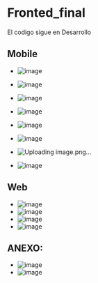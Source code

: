 # Fronted_final
El codigo sigue en Desarrollo

## Mobile
- ![image](https://github.com/Manzanito20003/Fronted_final/assets/112734981/6149731a-8d2a-4f61-b1f4-4c59fc37019e)
- ![image](https://github.com/Manzanito20003/Fronted_final/assets/112734981/a7c5dd3e-dcf4-4236-80db-ae4c6370551f)
- ![image](https://github.com/Manzanito20003/Fronted_final/assets/112734981/72f6665f-91cf-44e6-ad0c-a3d58972a3d0)
- ![image](https://github.com/Manzanito20003/Fronted_final/assets/112734981/d69710b7-afb2-414a-a25b-4b4e29c65259)
- ![image](https://github.com/Manzanito20003/Fronted_final/assets/112734981/1c9dc4ae-e9a5-4dd0-912e-956bcf482e3b)
- ![image](https://github.com/Manzanito20003/Fronted_final/assets/112734981/c367eb4e-5953-4f3b-a6d8-03655414edba)
- ![Uploading image.png…]()




- ![image](https://github.com/Manzanito20003/Fronted_final/assets/112734981/4109ff13-7954-4e19-981a-b406303bdfb2)

## Web
- ![image](https://github.com/Manzanito20003/Fronted_final/assets/112734981/ebb48b27-2cc2-41b6-9ceb-ce6c1e21d805)
- ![image](https://github.com/Manzanito20003/Fronted_final/assets/112734981/7fcdb515-7955-4804-8703-8ec58821902b)
- ![image](https://github.com/Manzanito20003/Fronted_final/assets/112734981/3cebcf50-a1f3-42f6-bacf-0f9ffef62fd4)
- ![image](https://github.com/Manzanito20003/Fronted_final/assets/112734981/030b802c-3bea-4409-be83-2d21ce4bd53f)

## ANEXO:
- ![image](https://github.com/Manzanito20003/Fronted_final/assets/112734981/9501e432-228a-4a2a-8ef1-554f8f254249)
- ![image](https://github.com/Manzanito20003/Fronted_final/assets/112734981/af19111a-f2dc-46c7-b1c8-a64055943e26)



